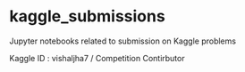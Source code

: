 # kaggle_submissions
Jupyter notebooks related to submission on Kaggle problems

Kaggle ID : vishaljha7 / Competition Contirbutor 
